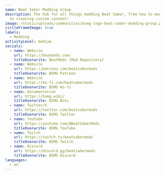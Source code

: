 ```yaml
---
name: Beat Saber Modding Group
description: The hub for all things modding Beat Saber, from how to mod the game
  to creating custom content!
image: /static/uploads/communities/bsmg-logo-beat-saber-modding-group.png
circleFrameImage: true
labels:
  - Modding
activityLevel: medium
socials:
  - name: Website
    url: https://beatmods.com/
    titleOverwrite: BeatMods (Mod Repository)
  - name: Website
    url: https://patreon.com/beatsabermods
    titleOverwrite: BSMG Patreon
  - name: Website
    url: https://ko-fi.com/beatsabermods
    titleOverwrite: BSMG Ko-fi
  - name: Documentation
    url: https://bsmg.wiki/
    titleOverwrite: BSMG Wiki
  - name: Twitter/X
    url: https://twitter.com/beatsabermods
    titleOverwrite: BSMG Twitter
  - name: YouTube
    url: https://youtube.com/@BeatSaberMods
    titleOverwrite: BSMG YouTube
  - name: Twitch
    url: https://twitch.tv/beatsabermods
    titleOverwrite: BSMG Twitch
  - name: Discord
    url: https://discord.gg/beatsabermods
    titleOverwrite: BSMG Discord
languages:
  - en
---
```

